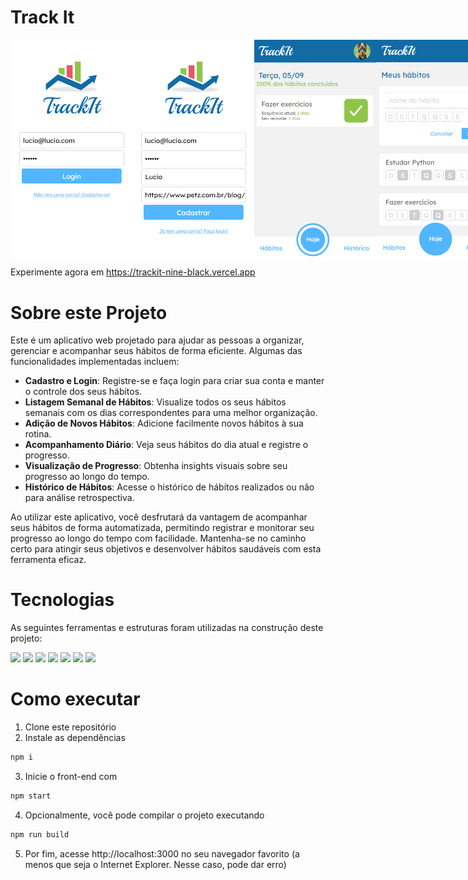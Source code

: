 # Track It

<div style="display: flex; justify-content: space-between;">
  <img src="assets/imagem_2023-09-05_195518032.png" alt="Login" width="195"  height="auto">
  <img src="assets/imagem_2023-09-05_195915210.png" alt="Login" width="195"  height="auto">
  <img src="assets/imagem_2023-09-05_200053048.png" alt="Login" width="195"  height="auto">
  <img src="assets/imagem_2023-09-05_200017296.png" alt="Login" width="195"  height="auto">
</div>

Experimente agora em https://trackit-nine-black.vercel.app

# Sobre este Projeto

Este é um aplicativo web projetado para ajudar as pessoas a organizar, gerenciar e acompanhar seus hábitos de forma eficiente. Algumas das funcionalidades implementadas incluem:

- **Cadastro e Login**: Registre-se e faça login para criar sua conta e manter o controle dos seus hábitos.
- **Listagem Semanal de Hábitos**: Visualize todos os seus hábitos semanais com os dias correspondentes para uma melhor organização.
- **Adição de Novos Hábitos**: Adicione facilmente novos hábitos à sua rotina.
- **Acompanhamento Diário**: Veja seus hábitos do dia atual e registre o progresso.
- **Visualização de Progresso**: Obtenha insights visuais sobre seu progresso ao longo do tempo.
- **Histórico de Hábitos**: Acesse o histórico de hábitos realizados ou não para análise retrospectiva.

Ao utilizar este aplicativo, você desfrutará da vantagem de acompanhar seus hábitos de forma automatizada, permitindo registrar e monitorar seu progresso ao longo do tempo com facilidade. Mantenha-se no caminho certo para atingir seus objetivos e desenvolver hábitos saudáveis com esta ferramenta eficaz.

# Tecnologias

As seguintes ferramentas e estruturas foram utilizadas na construção deste projeto:

[<img src="https://img.shields.io/badge/NPM-%23CB3837.svg?style=for-the-badge&logo=npm&logoColor=white" />](https://www.npmjs.com)
[<img src="https://img.shields.io/badge/react-%2320232a.svg?style=for-the-badge&logo=react&logoColor=%2361DAFB" />](https://legacy.reactjs.org/docs/getting-started.html)
[<img src="https://img.shields.io/badge/react_route%20-%2320232a.svg?style=for-the-badge&logo=react&logoColor=%2361DAFB" />](https://reactrouter.com/en/main)
[<img src="https://img.shields.io/badge/vercel-%23000000.svg?style=for-the-badge&logo=vercel&logoColor=white" />](https://vercel.com)
[<img src="https://img.shields.io/badge/Visual%20Studio%20Code-0078d7.svg?style=for-the-badge&logo=visual-studio-code&logoColor=white" />](https://code.visualstudio.com)
[<img src="https://img.shields.io/badge/styled--components-DB7093?style=for-the-badge&logo=styled-components&logoColor=white" />](https://styled-components.com)
[<img src="https://img.shields.io/badge/axios%20-%2320232a.svg?style=for-the-badge&color=informational" />](https://axios-http.com/ptbr/docs/intro)

# Como executar

1. Clone este repositório
2. Instale as dependências
```bash
npm i
```
3. Inicie o front-end com
```bash
npm start
```
4. Opcionalmente, você pode compilar o projeto executando
```bash
npm run build
```
5. Por fim, acesse http://localhost:3000 no seu navegador favorito (a menos que seja o Internet Explorer. Nesse caso, pode dar erro)
